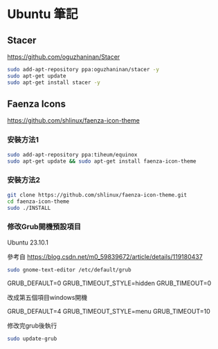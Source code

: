 # Ubuntu 筆記

## Stacer
https://github.com/oguzhaninan/Stacer

```bash
sudo add-apt-repository ppa:oguzhaninan/stacer -y
sudo apt-get update
sudo apt-get install stacer -y
```

## Faenza Icons
https://github.com/shlinux/faenza-icon-theme

### 安裝方法1
```bash
sudo add-apt-repository ppa:tiheum/equinox
sudo apt-get update && sudo apt-get install faenza-icon-theme
```

### 安裝方法2
```bash
git clone https://github.com/shlinux/faenza-icon-theme.git
cd faenza-icon-theme
sudo ./INSTALL
```

### 修改Grub開機預設項目

Ubuntu 23.10.1

參考自
https://blog.csdn.net/m0_59839672/article/details/119180437

```bash
sudo gnome-text-editor /etc/default/grub
```

GRUB_DEFAULT=0
GRUB_TIMEOUT_STYLE=hidden
GRUB_TIMEOUT=0

改成第五個項目windows開機

GRUB_DEFAULT=4
GRUB_TIMEOUT_STYLE=menu
GRUB_TIMEOUT=10


修改完grub後執行

```bash
sudo update-grub
```